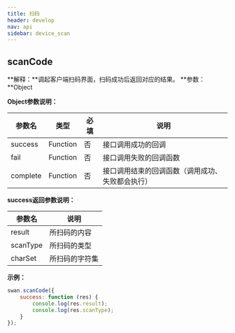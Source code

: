 ```yaml
---
title: 扫码
header: develop
nav: api
sidebar: device_scan
---
```



scanCode
---
**解释：**调起客户端扫码界面，扫码成功后返回对应的结果。
**参数：**Object

**Object参数说明：**

|参数名 |类型  |必填  |说明|
|---- | ---- | ---- |---- |
|success| Function  |  否  | 接口调用成功的回调|
|fail  |  Function  |  否 |  接口调用失败的回调函数|
|complete  |  Function |   否 |  接口调用结束的回调函数（调用成功、失败都会执行）|

**success返回参数说明：**

|参数名 |说明|
|---- | ---- |
|result| 所扫码的内容 |
|scanType| 所扫码的类型 |
|charSet|所扫码的字符集|

**示例：**

```js
swan.scanCode({
    success: function (res) {
        console.log(res.result);
        console.log(res.scanType);
    }
});
```
